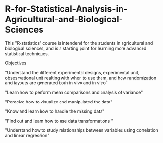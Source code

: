 # R-for-Statistical-Analysis-in-Agricultural-and-Biological-Sciences
This "R-statistics" course is intendend for the students in agricultural and biological sciences, and is a starting point for learning more advanced statistical techniques.

Objectives

  "Understand the different experimental designs, experimental unit, obsesrvational unit realting with when to use them, and how randomization and       layouts are generated both in vivo and in vitro"
  
  "Learn how to perform mean comparisons and analysis of variance"
  
  "Perceive how to visualize and manipulated the data"
  
  "Know and learn how to handle the missing data"
  
  "Find out and learn how to use data transformations "
    
  "Understand how to study relationships between variables using correlation and linear regression"
